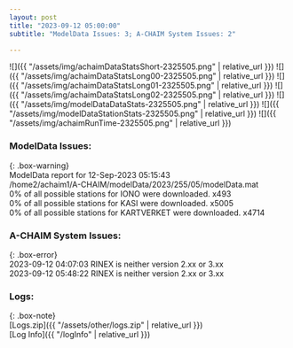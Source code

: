 ```yaml
---
layout: post
title: "2023-09-12 05:00:00"
subtitle: "ModelData Issues: 3; A-CHAIM System Issues: 2"

---
```


![]({{ "/assets/img/achaimDataStatsShort-2325505.png" | relative_url }})
![]({{ "/assets/img/achaimDataStatsLong00-2325505.png" | relative_url }})
![]({{ "/assets/img/achaimDataStatsLong01-2325505.png" | relative_url }})
![]({{ "/assets/img/achaimDataStatsLong02-2325505.png" | relative_url }})
![]({{ "/assets/img/modelDataDataStats-2325505.png" | relative_url }})
![]({{ "/assets/img/modelDataStationStats-2325505.png" | relative_url }})
![]({{ "/assets/img/achaimRunTime-2325505.png" | relative_url }})


### ModelData Issues:  
  
{: .box-warning}  
 ModelData report for 12-Sep-2023 05:15:43   
 /home2/achaim1/A-CHAIM/modelData/2023/255/05/modelData.mat   
 0% of all possible stations for IONO were downloaded. x493   
 0% of all possible stations for KASI were downloaded. x5005   
 0% of all possible stations for KARTVERKET were downloaded. x4714   
  
### A-CHAIM System Issues:  
  
{: .box-error}  
2023-09-12 04:07:03 RINEX is neither version 2.xx or 3.xx  
2023-09-12 05:48:22 RINEX is neither version 2.xx or 3.xx  

### Logs:  
  
{: .box-note}  
[Logs.zip]({{ "/assets/other/logs.zip" | relative_url }})  
[Log Info]({{ "/logInfo" | relative_url }})  
